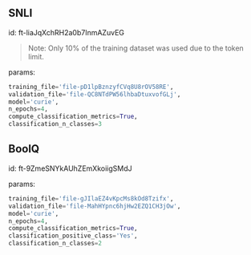 ## SNLI

id: ft-liaJqXchRH2a0b7InmAZuvEG

> Note: Only 10% of the training dataset was used due to the token limit.

params:
```py
training_file='file-pD1lpBznzyfCVq8U8rOV58RE',
validation_file='file-QC8NTdPW56lhbaDtuxvofGLj',
model='curie',
n_epochs=4,
compute_classification_metrics=True,
classification_n_classes=3
```


## BoolQ

id: ft-9ZmeSNYkAUhZEmXkoiigSMdJ

params:
```py
training_file='file-gJIlaEZ4vKpcMs8kOd8Tzifx',
validation_file='file-MahHYpnc6hjHw2EZQ1CH3jOw',
model='curie',
n_epochs=4,
compute_classification_metrics=True,
classification_positive_class='Yes',
classification_n_classes=2
```
